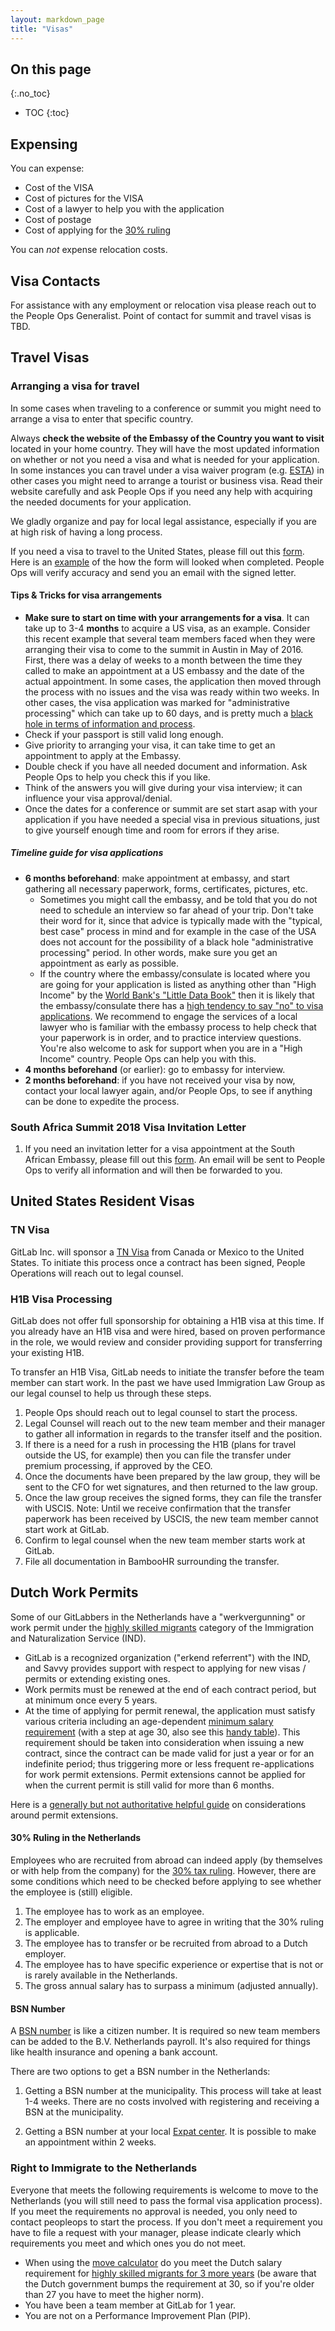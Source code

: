 ```yaml
---
layout: markdown_page
title: "Visas"
---
```


## On this page
{:.no_toc}

- TOC
{:toc}

## Expensing

You can expense:

- Cost of the VISA
- Cost of pictures for the VISA
- Cost of a lawyer to help you with the application
- Cost of postage
- Cost of applying for the [30% ruling](#30-ruling-in-the-netherlands)

You can _not_ expense relocation costs.

## Visa Contacts

For assistance with any employment or relocation visa please reach out to the People Ops Generalist. Point of contact for summit and travel visas is TBD.

## Travel Visas

### Arranging a visa for travel <a name="arrange-visa"></a>

In some cases when traveling to a conference or summit you might need to arrange a visa to enter that specific country.

Always **check the website of the Embassy of the Country you want to visit** located in your home country. They will have the most updated information on whether or not you need a visa and what is needed for your application. In some instances you can travel under a visa waiver program (e.g. [ESTA](https://esta.cbp.dhs.gov/esta/)) in other cases you might need to arrange a tourist or business visa. Read their website carefully and ask People Ops if you need any help with acquiring the needed documents for your application.

We gladly organize and pay for local legal assistance, especially if you are at high risk of having a long process.

If you need a visa to travel to the United States, please fill out this [form](https://docs.google.com/a/gitlab.com/forms/d/1hqwakBUfV5uybwtYHnRvkT_ZTm1CEUKqdNmU6e-BPdQ/edit). Here is an [example](https://drive.google.com/a/gitlab.com/file/d/0B4eFM43gu7VPd0VpNTZWOWxEVzg/view?usp=sharing) of the how the form will looked when completed. People Ops will verify accuracy and send you an email with the signed letter.

#### Tips & Tricks for visa arrangements <a name="visa-tips"></a>

- **Make sure to start on time with your arrangements for a visa**. It can take up to 3-4 **months** to acquire a US visa, as an example. Consider this recent example that several team members faced when they were arranging their visa to come to the summit in Austin in May of 2016. First, there was a delay of weeks to a month between the time they called to make an appointment at a US embassy and the date of the actual appointment. In some cases, the application then moved through the process with no issues and the visa was ready within two weeks. In other cases, the visa application was marked for "administrative processing" which can take up to 60 days, and is pretty much a [black hole in terms of information and process](https://www.quora.com/How-do-I-expedite-the-administrative-process-for-the-U-S-visa).
- Check if your passport is still valid long enough.
- Give priority to arranging your visa, it can take time to get an appointment to apply at the Embassy.
- Double check if you have all needed document and information. Ask People Ops to help you check this if you like.
- Think of the answers you will give during your visa interview; it can influence your visa approval/denial.
- Once the dates for a conference or summit are set start asap with your application if you have needed a
special visa in previous situations, just to give yourself enough time and room for errors if they arise.

##### Timeline guide for visa applications

- **6 months beforehand**: make appointment at embassy, and start gathering all necessary paperwork, forms, certificates, pictures, etc.
   - Sometimes you might call the embassy, and be told that you do not need to schedule an interview so far ahead of your trip. Don't take their word for it, since that advice is typically made with the "typical, best case"  process in mind and for example in the case of the USA does not account for the possibility of a black hole "administrative processing" period. In other words, make sure you get an appointment as early as possible.
   - If the country where the embassy/consulate is located where you are going for your application is listed as anything other than "High Income" by the [World Bank's "Little Data Book"](https://openknowledge.worldbank.org/bitstream/handle/10986/23968/9781464808340.pdf?sequence=4&isAllowed=y) then it is likely that the embassy/consulate there has a [high tendency to say "no" to visa applications](http://www.alllaw.com/articles/nolo/us-immigration/harder-get-visa-from-certain-countries.html.md). We recommend to engage the services of a local lawyer who is familiar with the embassy process to help check that your paperwork is in order, and to practice interview questions. You're also welcome to ask for support when you are in a "High Income" country. People Ops can help you with this.
- **4 months beforehand** (or earlier): go to embassy for interview.
- **2 months beforehand**: if you have not received your visa by now, contact your local lawyer again, and/or People Ops, to see if anything can be done to expedite the process.

### South Africa Summit 2018 Visa Invitation Letter

1. If you need an invitation letter for a visa appointment at the South African Embassy, please fill out this [form](https://docs.google.com/forms/d/e/1FAIpQLSf-gCfVrQR7vL8074yJwvcZrOcUwETkj5zmp0R8X5yaqZ8IrA/viewform). An email will be sent to People Ops to verify all information and will then be forwarded to you.

## United States Resident Visas

### TN Visa

GitLab Inc. will sponsor a [TN Visa](https://www.uscis.gov/working-united-states/temporary-workers/tn-nafta-professionals) from Canada or Mexico to the United States. To initiate this process once a contract has been signed, People Operations will reach out to legal counsel.

### H1B Visa Processing

GitLab does not offer full sponsorship for obtaining a H1B visa at this time.
If you already have an H1B visa and were hired, based on proven performance in the role, we would review and consider providing support for transferring your existing H1B.

To transfer an H1B Visa, GitLab needs to initiate the transfer before the team member can start work. In the past we have used Immigration Law Group as our legal counsel to help us through these steps.

1. People Ops should reach out to legal counsel to start the process.
1. Legal Counsel will reach out to the new team member and their manager to gather all information in regards to the transfer itself and the position.
1. If there is a need for a rush in processing the H1B (plans for travel outside the US, for example) then you can file the transfer under premium processing, if approved by the CEO.
1. Once the documents have been prepared by the law group, they will be sent to the CFO for wet signatures, and then returned to the law group.
1. Once the law group receives the signed forms, they can file the transfer with USCIS. Note: Until we receive confirmation that the transfer paperwork has been received by USCIS, the new team member cannot start work at GitLab.
1. Confirm to legal counsel when the new team member starts work at GitLab.
1. File all documentation in BambooHR surrounding the transfer.

## Dutch Work Permits

Some of our GitLabbers in the Netherlands have a "werkvergunning" or work permit under the [highly skilled migrants](https://ind.nl/en/work/Pages/Highly-skilled-migrant.aspx) category of the Immigration and Naturalization Service (IND).

- GitLab is a recognized organization ("erkend referrent") with the IND, and Savvy provides support with respect to applying for new visas / permits or extending existing ones.
- Work permits must be renewed at the end of each contract period, but at minimum once every 5 years.
- At the time of applying for permit renewal, the application must satisfy various criteria including an age-dependent [minimum salary requirement](https://ind.nl/en/Pages/income.aspx) (with a step at age 30, also see this [handy table](https://ind.nl/en/Documents/Which_amount_applies_to_my_highly_skilled_migrant.pdf/index.html.md)). This requirement should be taken into consideration when issuing a new contract, since the contract can be made valid for just a year or for an indefinite period; thus triggering more or less frequent re-applications for work permit extensions. Permit extensions cannot be applied for when the current permit is still valid for more than 6 months.

Here is a [generally but not authoritative helpful guide](http://www.expatica.com/nl/visas-and-permits/When-your-residence-permit-expires-or-you-want-to-leave-the-Netherlands_108416.html.md) on considerations around permit extensions.

#### 30% Ruling in the Netherlands

Employees who are recruited from abroad can indeed apply (by themselves or with help from the company) for the [30% tax ruling](https://www.iamsterdam.com/en/living/take-care-of-official-matters/highly-skilled-migrants/thirty-percent-ruling). However, there are some conditions which need to be checked before applying to see whether the employee is (still) eligible.

1. The employee has to work as an employee.
1. The employer and employee have to agree in writing that the 30% ruling is applicable.
1. The employee has to transfer or be recruited from abroad to a Dutch employer.
1. The employee has to have specific experience or expertise that is not or is rarely available in the Netherlands.
1. The gross annual salary has to surpass a minimum (adjusted annually).

#### BSN Number

A [BSN number](https://www.iamsterdam.com/en/living/take-care-of-official-matters/registration/citizen-service-number) is like a citizen number. It is required so new team members can be added to the B.V. Netherlands payroll. It's also required for things like health insurance and opening a bank account.

There are two options to get a BSN number in the Netherlands:

1. Getting a BSN number at the municipality. This process will take at least 1-4 weeks. There are no costs involved with registering and receiving a BSN at the municipality.

1. Getting a BSN number at your local [Expat center](https://www.iamexpat.nl/expat-info/organisations/expat-centres).
It is possible to make an appointment within 2 weeks.

### Right to Immigrate to the Netherlands

Everyone that meets the following requirements is welcome to move to the Netherlands (you will still need to pass the formal visa application process).
If you meet the requirements no approval is needed, you only need to contact peopleops to start the process.
If you don't meet a requirement you have to file a request with your manager, please indicate clearly which requirements you meet and which ones you do not meet.

- When using the [move calculator](/job-families/move/) do you meet the Dutch salary requirement for [highly skilled migrants for 3 more years](https://ind.nl/en/Pages/income.aspx) (be aware that the Dutch government bumps the requirement at 30, so if you're older than 27 you have to meet the higher norm).
- You have been a team member at GitLab for 1 year.
- You are not on a Performance Improvement Plan (PIP).
